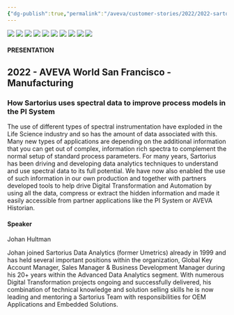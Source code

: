 ```yaml
---
{"dg-publish":true,"permalink":"/aveva/customer-stories/2022/2022-sartorius-how-sartorius-uses-spectral-data-to-improve-process-models-in-the-pi-system/"}
---
```


![](https://i.imgur.com/GNrigh6.png)
![](https://i.imgur.com/SV984rf.png)
![](https://i.imgur.com/0FSjvak.png)
![](https://i.imgur.com/BdkNqac.png)
![](https://i.imgur.com/OzJxfX0.png)
![](https://i.imgur.com/gkaE0uv.png)
![](https://i.imgur.com/Wahjz8a.png)
![](https://i.imgur.com/bbLQO9m.png)
![](https://i.imgur.com/JmEewil.png)
![](https://i.imgur.com/1KKDU54.png)

#### PRESENTATION

## 2022 - AVEVA World San Francisco - Manufacturing

### How Sartorius uses spectral data to improve process models in the PI System

The use of different types of spectral instrumentation have exploded in the Life Science industry and so has the amount of data associated with this. Many new types of applications are depending on the additional information that you can get out of complex, information rich spectra to complement the normal setup of standard process parameters. For many years, Sartorius has been driving and developing data analytics techniques to understand and use spectral data to its full potential. We have now also enabled the use of such information in our own production and together with partners developed tools to help drive Digital Transformation and Automation by using all the data, compress or extract the hidden information and made it easily accessible from partner applications like the PI System or AVEVA Historian.

#### Speaker

Johan Hultman

Johan joined Sartorius Data Analytics (former Umetrics) already in 1999 and has held several important positions within the organization, Global Key Account Manager, Sales Manager & Business Development Manager during his 20+ years within the Advanced Data Analytics segment. With numerous Digital Transformation projects ongoing and successfully delivered, his combination of technical knowledge and solution selling skills he is now leading and mentoring a Sartorius Team with responsibilities for OEM Applications and Embedded Solutions.